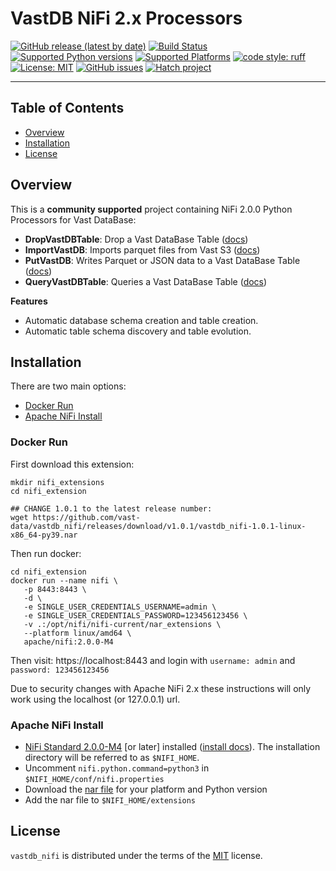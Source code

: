 # VastDB NiFi 2.x Processors

[![GitHub release (latest by date)](https://img.shields.io/github/v/release/vast-data/vastdb_nifi?style=flat-square)](https://github.com/vast-data/vastdb_nifi/releases)
[![Build Status](https://github.com/vast-data/vastdb_nifi/actions/workflows/main.yml/badge.svg)](https://github.com/vast-data/vastdb_nifi/actions/workflows/main.yml)
[![Supported Python versions](https://img.shields.io/badge/3.9&nbsp;%7C%203.10&nbsp;%7C%203.11-blue)](https://www.python.org/)
[![Supported Platforms](https://img.shields.io/badge/platform-macos%20%7C%20linux-lightgrey)](https://www.python.org/)
[![code style: ruff](https://img.shields.io/badge/code%20style-ruff-4B4483.svg)](https://github.com/astral-sh/ruff)
[![License: MIT](https://img.shields.io/badge/License-MIT-yellow.svg)](https://opensource.org/licenses/MIT)
[![GitHub issues](https://img.shields.io/github/issues/vast-data/vastdb_nifi)](https://github.com/vast-data/vastdb_nifi/issues)
[![Hatch project](https://img.shields.io/badge/%F0%9F%A5%9A-Hatch-4051b5.svg)](https://github.com/pypa/hatch)

-----

## Table of Contents

- [Overview](#overview)
- [Installation](#installation)
- [License](#license)

## Overview

This is a **community supported** project containing NiFi 2.0.0 Python Processors for Vast DataBase:

- **DropVastDBTable**: Drop a Vast DataBase Table ([docs](./docs/DropVastDBTable.md))
- **ImportVastDB**: Imports parquet files from Vast S3 ([docs](./docs/ImportVastDB.md))
- **PutVastDB**: Writes Parquet or JSON data to a Vast DataBase Table ([docs](./docs/PutVastDB.md))
- **QueryVastDBTable**: Queries a Vast DataBase Table ([docs](./docs/QueryVastDBTable.md))

**Features**

- Automatic database schema creation and table creation.
- Automatic table schema discovery and table evolution.

## Installation

There are two main options:

- [Docker Run](#docker-run)
- [Apache NiFi Install](#apache-nifi-install)

### Docker Run

First download this extension:

```
mkdir nifi_extensions
cd nifi_extension

## CHANGE 1.0.1 to the latest release number:
wget https://github.com/vast-data/vastdb_nifi/releases/download/v1.0.1/vastdb_nifi-1.0.1-linux-x86_64-py39.nar
```

Then run docker:

```
cd nifi_extension
docker run --name nifi \
   -p 8443:8443 \
   -d \
   -e SINGLE_USER_CREDENTIALS_USERNAME=admin \
   -e SINGLE_USER_CREDENTIALS_PASSWORD=123456123456 \
   -v .:/opt/nifi/nifi-current/nar_extensions \
   --platform linux/amd64 \
   apache/nifi:2.0.0-M4
```

Then visit: https://localhost:8443 and login with `username: admin` and `password: 123456123456`

Due to security changes with Apache NiFi 2.x these instructions will only work using the localhost (or 127.0.0.1) url.

### Apache NiFi Install

 - [NiFi Standard 2.0.0-M4](https://nifi.apache.org/download/) [or later] installed ([install docs](https://nifi.apache.org/docs/nifi-docs/html/getting-started.html#downloading-and-installing-nifi)).  The installation directory will be referred to as `$NIFI_HOME`.
 - Uncomment `nifi.python.command=python3` in `$NIFI_HOME/conf/nifi.properties`
 - Download the [nar file](https://github.com/vast-data/vastdb_nifi/releases/latest) for your platform and Python version
 - Add the nar file to `$NIFI_HOME/extensions`

## License

`vastdb_nifi` is distributed under the terms of the [MIT](https://spdx.org/licenses/MIT.html) license.
